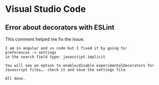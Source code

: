 # Visual Studio Code

## Error about decorators with ESLint
This comment helped me fix the issue.
```
I am in angular and vs code but I fixed it by going to:
preferences -> settings
in the search field type: javascript.implicit

You will see an option to enable/disable experimentalDecorators for Javascript files…. check it and save the settings file

All done.
```
